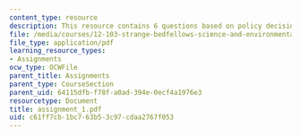 ```yaml
---
content_type: resource
description: This resource contains 6 questions based on policy decision.
file: /media/courses/12-103-strange-bedfellows-science-and-environmental-policy-fall-2005/c61ff7cb1bc763b53c97cdaa2767f053_assignment_1.pdf
file_type: application/pdf
learning_resource_types:
- Assignments
ocw_type: OCWFile
parent_title: Assignments
parent_type: CourseSection
parent_uid: 64115dfb-f78f-a0ad-394e-0ecf4a1976e3
resourcetype: Document
title: assignment_1.pdf
uid: c61ff7cb-1bc7-63b5-3c97-cdaa2767f053
---
```

